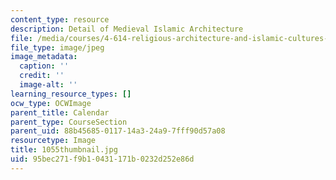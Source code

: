 ```yaml
---
content_type: resource
description: Detail of Medieval Islamic Architecture
file: /media/courses/4-614-religious-architecture-and-islamic-cultures-fall-2002/95bec271f9b10431171b0232d252e86d_1055thumbnail.jpg
file_type: image/jpeg
image_metadata:
  caption: ''
  credit: ''
  image-alt: ''
learning_resource_types: []
ocw_type: OCWImage
parent_title: Calendar
parent_type: CourseSection
parent_uid: 88b45685-0117-14a3-24a9-7fff90d57a08
resourcetype: Image
title: 1055thumbnail.jpg
uid: 95bec271-f9b1-0431-171b-0232d252e86d
---
```

